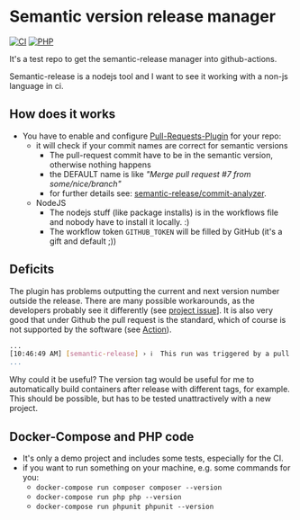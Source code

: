 # Semantic version release manager

[![CI](https://github.com/deeagle/semantic-release-with-github/workflows/CI/badge.svg)](https://github.com/deeagle/semantic-release-with-github/actions?query=workflow:CI+branch:master)
[![PHP](https://img.shields.io/badge/PHP-777BB4?style=flat-square&logo=php&logoColor=white)](https://img.shields.io/badge/PHP-777BB4?style=flat-square&logo=php&logoColor=white)

It's a test repo to get the semantic-release manager into github-actions.

Semantic-release is a nodejs tool and I want to see it working
with a non-js language in ci.

## How does it works

- You have to enable and configure [Pull-Requests-Plugin](https://github.com/apps/semantic-pull-requests)
  for your repo:
  - it will check if your commit names are correct for semantic versions
    - The pull-request commit have to be in the semantic version,
      otherwise nothing happens
    - the DEFAULT name is like *"Merge pull request #7 from some/nice/branch"*  
    - for further details see: [semantic-release/commit-analyzer](https://github.com/semantic-release/commit-analyzer/).
  - NodeJS
    - The nodejs stuff (like package installs) is in the workflows
      file and nobody have to install it locally. :)
    - The workflow token `GITHUB_TOKEN` will be filled by GitHub
      (it's a gift and default ;))

## Deficits

The plugin has problems outputting the current and next version number outside
the release. There are many possible workarounds, as the developers probably
see it differently (see [project issue](https://github.com/semantic-release/semantic-release/issues/753)].
It is also very good that under Github the pull request is the standard, which
of course is not supported by the software (see [Action](https://github.com/deeagle/semantic-release-with-github/runs/6076484877?check_suite_focus=true)).

<!-- markdownlint-disable MD013 -->
```bash
...
[10:46:49 AM] [semantic-release] › ℹ  This run was triggered by a pull request and therefore a new version won't be published.
...
```
<!-- markdownlint-enable MD013 -->

Why could it be useful?
The version tag would be useful for me to automatically build containers
after release with different tags, for example. This should be possible,
but has to be tested unattractively with a new project.

## Docker-Compose and PHP code

- It's only a demo project and includes some tests, especially for the CI.
- if you want to run something on your machine, e.g. some commands for you:
  - `docker-compose run composer composer --version`
  - `docker-compose run php php --version`
  - `docker-compose run phpunit phpunit --version`
